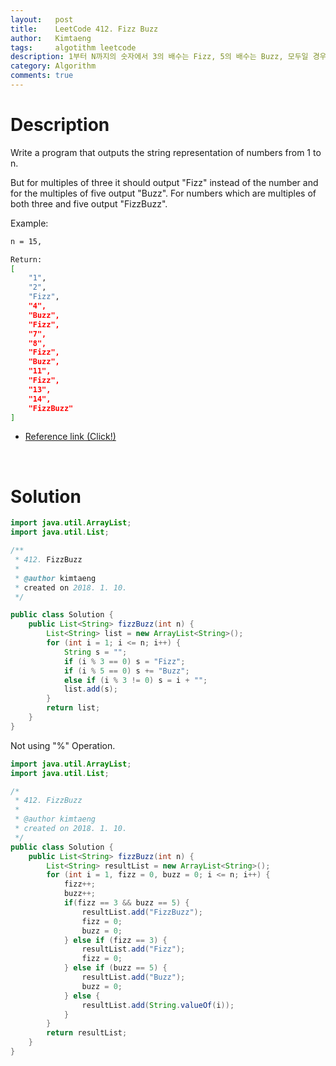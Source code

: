 ```yaml
---
layout:   post
title:    LeetCode 412. Fizz Buzz
author:   Kimtaeng
tags: 	  algotithm leetcode
description: 1부터 N까지의 숫자에서 3의 배수는 Fizz, 5의 배수는 Buzz, 모두일 경우 FizzBuzz 출력하기
category: Algorithm
comments: true
---
```


# Description
Write a program that outputs the string representation of numbers from 1 to n.

But for multiples of three it should output "Fizz" instead of the number and for the multiples of five output "Buzz".
For numbers which are multiples of both three and five output "FizzBuzz".

Example:

```bash
n = 15,

Return:
[
    "1",
    "2",
    "Fizz",
    "4",
    "Buzz",
    "Fizz",
    "7",
    "8",
    "Fizz",
    "Buzz",
    "11",
    "Fizz",
    "13",
    "14",
    "FizzBuzz"
]
```

- <a href="https://leetcode.com/problems/fizz-buzz/description/"
target="_blank" rel="nofollow">Reference link (Click!)</a>

<br/>

# Solution
```java
import java.util.ArrayList;
import java.util.List;

/**
 * 412. FizzBuzz
 * 
 * @author kimtaeng
 * created on 2018. 1. 10.
 */

public class Solution {
    public List<String> fizzBuzz(int n) {
        List<String> list = new ArrayList<String>();
        for (int i = 1; i <= n; i++) {
            String s = "";
            if (i % 3 == 0) s = "Fizz";
            if (i % 5 == 0) s += "Buzz";
            else if (i % 3 != 0) s = i + "";
            list.add(s);
        }
        return list;
    }
}
```

Not using "%" Operation.

```java
import java.util.ArrayList;
import java.util.List;

/*
 * 412. FizzBuzz
 * 
 * @author kimtaeng
 * created on 2018. 1. 10.
 */
public class Solution {
    public List<String> fizzBuzz(int n) {
        List<String> resultList = new ArrayList<String>();
        for (int i = 1, fizz = 0, buzz = 0; i <= n; i++) {
            fizz++;
            buzz++;
            if(fizz == 3 && buzz == 5) {
                resultList.add("FizzBuzz");
                fizz = 0;
                buzz = 0;
            } else if (fizz == 3) {
                resultList.add("Fizz");
                fizz = 0;
            } else if (buzz == 5) {
                resultList.add("Buzz");
                buzz = 0;
            } else {
                resultList.add(String.valueOf(i));
            }
        }
        return resultList;
    }
}
```